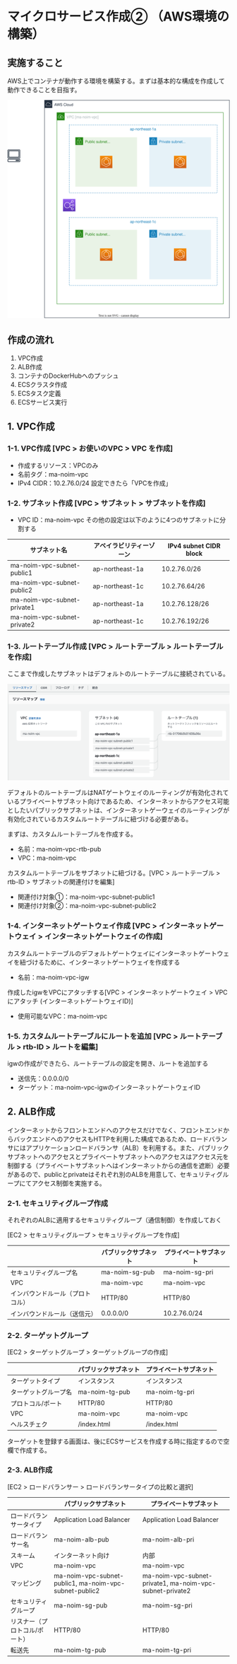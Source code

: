 # マイクロサービス作成② （AWS環境の構築）
## 実施すること
AWS上でコンテナが動作する環境を構築する。まずは基本的な構成を作成して動作できることを目指す。

![aws](_static/SpringMicroservice_2/aws.drawio.svg)

## 作成の流れ
1. VPC作成
2. ALB作成
3. コンテナのDockerHubへのプッシュ
4. ECSクラスタ作成
5. ECSタスク定義
6. ECSサービス実行

## 1. VPC作成
### 1-1. VPC作成 [VPC > お使いのVPC > VPC を作成]
  - 作成するリソース：VPCのみ
  - 名前タグ：ma-noim-vpc
  - IPv4 CIDR：10.2.76.0/24
設定できたら「VPCを作成」

### 1-2. サブネット作成 [VPC > サブネット > サブネットを作成]
  - VPC ID：ma-noim-vpc
その他の設定は以下のように4つのサブネットに分割する

| サブネット名 | アベイラビリティーゾーン | IPv4 subnet CIDR block |
| ---- | ---- | ---- |
| ma-noim-vpc-subnet-public1 | ap-northeast-1a | 10.2.76.0/26 |
| ma-noim-vpc-subnet-public2 | ap-northeast-1c | 10.2.76.64/26 |
| ma-noim-vpc-subnet-private1 | ap-northeast-1a | 10.2.76.128/26 |
| ma-noim-vpc-subnet-private2 | ap-northeast-1c | 10.2.76.192/26 |

### 1-3. ルートテーブル作成 [VPC > ルートテーブル > ルートテーブルを作成]
ここまで作成したサブネットはデフォルトのルートテーブルに接続されている。

![default_rtb](_static/SpringMicroservice_2/default_rtb.png)

デフォルトのルートテーブルはNATゲートウェイのルーティングが有効化されているプライベートサブネット向けであるため、インターネットからアクセス可能としたいパブリックサブネットは、インターネットゲーウェイのルーティングが有効化されているカスタムルートテーブルに紐づける必要がある。

まずは、カスタムルートテーブルを作成する。
  - 名前：ma-noim-vpc-rtb-pub
  - VPC：ma-noim-vpc

カスタムルートテーブルをサブネットに紐づける。[VPC > ルートテーブル > rtb-ID > サブネットの関連付けを編集]
  - 関連付け対象①：ma-noim-vpc-subnet-public1
  - 関連付け対象②：ma-noim-vpc-subnet-public2

### 1-4. インターネットゲートウェイ作成 [VPC > インターネットゲートウェイ > インターネットゲートウェイの作成]
カスタムルートテーブルのデフォルトゲートウェイにインターネットゲートウェイを紐づけるために、インターネットゲートウェイを作成する
  - 名前：ma-noim-vpc-igw

作成したigwをVPCにアタッチする[VPC > インターネットゲートウェイ > VPC にアタッチ (インターネットゲートウェイID)]
  - 使用可能なVPC：ma-noim-vpc

### 1-5. カスタムルートテーブルにルートを追加 [VPC > ルートテーブル > rtb-ID > ルートを編集]
igwの作成ができたら、ルートテーブルの設定を開き、ルートを追加する
  - 送信先：0.0.0.0/0
  - ターゲット：ma-noim-vpc-igwのインターネットゲートウェイID


## 2. ALB作成
インターネットからフロントエンドへのアクセスだけでなく、フロントエンドからバックエンドへのアクセスもHTTPを利用した構成であるため、ロードバランサにはアプリケーションロードバランサ（ALB）を利用する。また、パブリックサブネットへのアクセスとプライベートサブネットへのアクセスはアクセス元を制御する（プライベートサブネットへはインターネットからの通信を遮断）必要があるので、publicとprivateはそれぞれ別のALBを用意して、セキュリティグループにてアクセス制御を実施する。

### 2-1. セキュリティグループ作成
それぞれのALBに適用するセキュリティグループ（通信制御）を作成しておく

[EC2 > セキュリティグループ > セキュリティグループを作成]

|  | パブリックサブネット | プライベートサブネット |
| ---- | ---- | ---- |
| セキュリティグループ名 | ma-noim-sg-pub | ma-noim-sg-pri |
| VPC | ma-noim-vpc | ma-noim-vpc |
| インバウンドルール（プロトコル）| HTTP/80 | HTTP/80 |
| インバウンドルール（送信元） | 0.0.0.0/0 | 10.2.76.0/24 |


### 2-2. ターゲットグループ
[EC2 > ターゲットグループ > ターゲットグループの作成]

|  | パブリックサブネット | プライベートサブネット |
| ---- | ---- | ---- |
| ターゲットタイプ | インスタンス | インスタンス |
| ターゲットグループ名 | ma-noim-tg-pub | ma-noim-tg-pri |
| プロトコル/ポート| HTTP/80 | HTTP/80 |
| VPC | ma-noim-vpc | ma-noim-vpc |
| ヘルスチェク | /index.html | /index.html |

ターゲットを登録する画面は、後にECSサービスを作成する時に指定するので空欄で作成する。

### 2-3. ALB作成
[EC2 > ロードバランサー > ロードバランサータイプの比較と選択]

|  | パブリックサブネット | プライベートサブネット |
| ---- | ---- | ---- |
| ロードバランサータイプ | Application Load Balancer | Application Load Balancer |
| ロードバランサー名 | ma-noim-alb-pub | ma-noim-alb-pri |
| スキーム | インターネット向け | 内部 |
| VPC | ma-noim-vpc | ma-noim-vpc |
| マッピング | ma-noim-vpc-subnet-public1, ma-noim-vpc-subnet-public2 | ma-noim-vpc-subnet-private1, ma-noim-vpc-subnet-private2 |
| セキュリティグループ | ma-noim-sg-pub | ma-noim-sg-pri |
| リスナー（プロトコル/ポート）| HTTP/80 | HTTP/80 |
| 転送先 | ma-noim-tg-pub | ma-noim-tg-pri |

